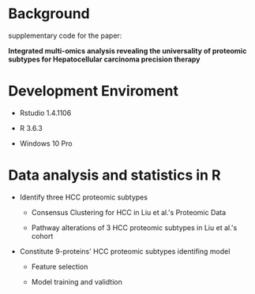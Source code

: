 # Background

supplementary code for the paper:

**Integrated multi-omics analysis revealing the universality of proteomic subtypes for Hepatocellular carcinoma precision therapy**

# Development Enviroment

-   Rstudio 1.4.1106

-   R 3.6.3

-   Windows 10 Pro

# Data analysis and statistics in R

-   Identify three HCC proteomic subtypes

    -   Consensus Clustering for HCC in Liu et al.'s Proteomic Data

    -   Pathway alterations of 3 HCC proteomic subtypes in Liu et al.'s cohort

-   Constitute 9-proteins' HCC proteomic subtypes identifing model

    -   Feature selection

    -   Model training and validtion
